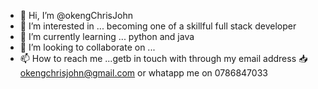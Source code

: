 - 👋 Hi, I’m @okengChrisJohn
- 👀 I’m interested in ... becoming one of a skillful full stack developer
- 🌱 I’m currently learning ... python and java
- 💞️ I’m looking to collaborate on ...
- 📫 How to reach me ...getb in touch with through my email address 📥 okengchrisjohn@gmail.com or whatapp me on 0786847033

<!---
okengChrisJohn/okengChrisJohn is a ✨ special ✨ repository because its `README.md` (this file) appears on your GitHub profile.
You can click the Preview link to take a look at your changes.
--->
